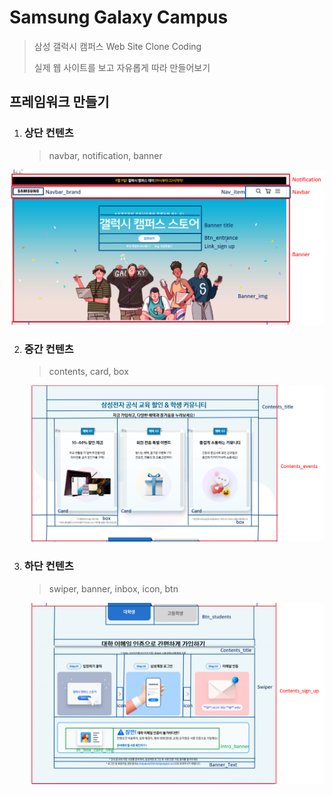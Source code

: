 # Samsung Galaxy Campus

>삼성 갤럭시 캠퍼스 Web Site Clone Coding
>
>실제 웹 사이트를 보고 자유롭게 따라 만들어보기

## 프레임워크 만들기



1. ### 상단 컨텐츠

   > navbar, notification, banner

![스크린샷(103)](README.assets/스크린샷(103).png)



2. ### 중간 컨텐츠

   > contents, card, box

   ![스크린샷(104)](README.assets/스크린샷(104).png)

3. ### 하단 컨텐츠

   > swiper, banner, inbox, icon, btn

   ![스크린샷(105)](README.assets/스크린샷(105).png)

